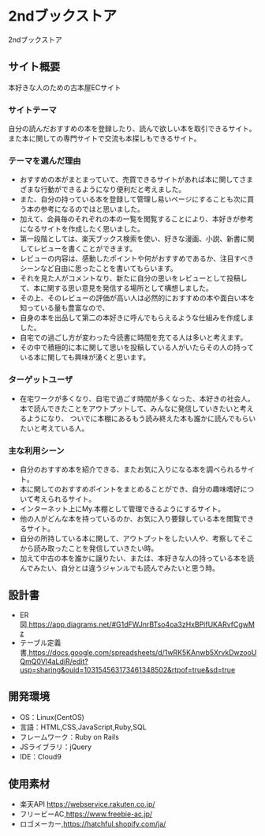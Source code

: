 # 2ndブックストア
2ndブックストア

## サイト概要
本好きな人のための古本屋ECサイト
### サイトテーマ
自分の読んだおすすめの本を登録したり、読んで欲しい本を取引できるサイト。また本に関しての専門サイトで交流も本探しもできるサイト。


### テーマを選んだ理由
- おすすめの本がまとまっていて、売買できるサイトがあれば本に関してさまざまな行動ができるようになり便利だと考えました。
- また、自分の持っている本を登録して管理し易いページにすることも次に買う本の参考になるのではと思いました。
- 加えて、会員毎のそれぞれの本の一覧を閲覧することにより、本好きが参考になるサイトを作成したく思いました。
- 第一段階としては、楽天ブックス検索を使い、好きな漫画、小説、新書に関してレビューを書くことができます。
- レビューの内容は、感動したポイントや何がおすすめであるか、注目すべきシーンなど自由に思ったことを書いてもらいます。
- それを見た人がコメントなり、新たに自分の思いをレビューとして投稿して、本に関する思い意見を発信する場所として構想しました。
- その上、そのレビューの評価が高い人は必然的におすすめの本や面白い本を知っている量も豊富なので、
- 自身の本を出品して第二の本好きに呼んでもらえるような仕組みを作成しました。
- 自宅での過ごし方が変わった今読書に時間を充てる人は多いと考えます。
- その中で積極的に本に関して思いを投稿している人がいたらその人の持っている本に関しても興味が湧くと思います。


### ターゲットユーザ
- 在宅ワークが多くなり、自宅で過ごす時間が多くなった、本好きの社会人。本で読んできたことをアウトプットして、みんなに発信していきたいと考えるようになり、
ついでに本棚にあるもう読み終えた本も誰かに読んでもらいたいと考えている人。


### 主な利用シーン
- 自分のおすすめ本を紹介できる、またお気に入りになる本を調べられるサイト。
- 本に関してのおすすめポイントをまとめることができ、自分の趣味嗜好について考えられるサイト。
- インターネット上にMy.本棚として管理できるようにするサイト。
- 他の人がどんな本を持っているのか、お気に入り要録している本を閲覧できるサイト。
- 自分の所持している本に関して、アウトプットをしたい人や、考察してそこから読み取ったことを発信していきたい時。
- 加えて中古の本を誰かに譲りたい、または、本好きな人の持っている本を読んでみたい、自分とは違うジャンルでも読んでみたいと思う時。

## 設計書
- ER図,https://app.diagrams.net/#G1dFWJnrBTso4oa3zHxBPifUKARvfCgwMz
- テーブル定義書,https://docs.google.com/spreadsheets/d/1wRK5KAnwb5XrvkDwzooUQmQ0Vl4aLdiR/edit?usp=sharing&ouid=103154563173461348502&rtpof=true&sd=true


## 開発環境
- OS：Linux(CentOS)
- 言語：HTML,CSS,JavaScript,Ruby,SQL
- フレームワーク：Ruby on Rails
- JSライブラリ：jQuery
- IDE：Cloud9

## 使用素材
- 楽天API https://webservice.rakuten.co.jp/
- フリービーAC,https://www.freebie-ac.jp/
- ロゴメーカー,https://hatchful.shopify.com/ja/